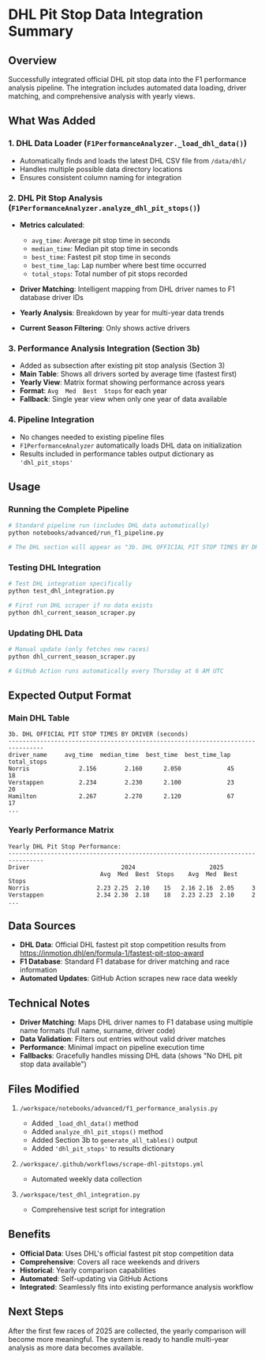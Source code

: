 # DHL Pit Stop Data Integration Summary

## Overview
Successfully integrated official DHL pit stop data into the F1 performance analysis pipeline. The integration includes automated data loading, driver matching, and comprehensive analysis with yearly views.

## What Was Added

### 1. DHL Data Loader (`F1PerformanceAnalyzer._load_dhl_data()`)
- Automatically finds and loads the latest DHL CSV file from `/data/dhl/`
- Handles multiple possible data directory locations
- Ensures consistent column naming for integration

### 2. DHL Pit Stop Analysis (`F1PerformanceAnalyzer.analyze_dhl_pit_stops()`)
- **Metrics calculated**: 
  - `avg_time`: Average pit stop time in seconds
  - `median_time`: Median pit stop time in seconds  
  - `best_time`: Fastest pit stop time in seconds
  - `best_time_lap`: Lap number where best time occurred
  - `total_stops`: Total number of pit stops recorded

- **Driver Matching**: Intelligent mapping from DHL driver names to F1 database driver IDs
- **Yearly Analysis**: Breakdown by year for multi-year data trends
- **Current Season Filtering**: Only shows active drivers

### 3. Performance Analysis Integration (Section 3b)
- Added as subsection after existing pit stop analysis (Section 3)
- **Main Table**: Shows all drivers sorted by average time (fastest first)
- **Yearly View**: Matrix format showing performance across years
- **Format**: `Avg  Med  Best  Stops` for each year
- **Fallback**: Single year view when only one year of data available

### 4. Pipeline Integration
- No changes needed to existing pipeline files
- `F1PerformanceAnalyzer` automatically loads DHL data on initialization
- Results included in performance tables output dictionary as `'dhl_pit_stops'`

## Usage

### Running the Complete Pipeline
```bash
# Standard pipeline run (includes DHL data automatically)
python notebooks/advanced/run_f1_pipeline.py

# The DHL section will appear as "3b. DHL OFFICIAL PIT STOP TIMES BY DRIVER"
```

### Testing DHL Integration
```bash
# Test DHL integration specifically
python test_dhl_integration.py

# First run DHL scraper if no data exists
python dhl_current_season_scraper.py
```

### Updating DHL Data
```bash
# Manual update (only fetches new races)
python dhl_current_season_scraper.py

# GitHub Action runs automatically every Thursday at 6 AM UTC
```

## Expected Output Format

### Main DHL Table
```
3b. DHL OFFICIAL PIT STOP TIMES BY DRIVER (seconds)
--------------------------------------------------------------------------------
driver_name     avg_time  median_time  best_time  best_time_lap  total_stops
Norris              2.156        2.160      2.050             45           18
Verstappen          2.234        2.230      2.100             23           20
Hamilton            2.267        2.270      2.120             67           17
...
```

### Yearly Performance Matrix
```
Yearly DHL Pit Stop Performance:
--------------------------------------------------------------------------------
Driver                          2024                     2025
                          Avg  Med  Best  Stops    Avg  Med  Best  Stops
Norris                   2.23 2.25  2.10    15   2.16 2.16  2.05     3
Verstappen               2.34 2.30  2.18    18   2.23 2.23  2.10     2
...
```

## Data Sources
- **DHL Data**: Official DHL fastest pit stop competition results from https://inmotion.dhl/en/formula-1/fastest-pit-stop-award
- **F1 Database**: Standard F1 database for driver matching and race information
- **Automated Updates**: GitHub Action scrapes new race data weekly

## Technical Notes
- **Driver Matching**: Maps DHL driver names to F1 database using multiple name formats (full name, surname, driver code)
- **Data Validation**: Filters out entries without valid driver matches
- **Performance**: Minimal impact on pipeline execution time
- **Fallbacks**: Gracefully handles missing DHL data (shows "No DHL pit stop data available")

## Files Modified
1. `/workspace/notebooks/advanced/f1_performance_analysis.py`
   - Added `_load_dhl_data()` method
   - Added `analyze_dhl_pit_stops()` method  
   - Added Section 3b to `generate_all_tables()` output
   - Added `'dhl_pit_stops'` to results dictionary

2. `/workspace/.github/workflows/scrape-dhl-pitstops.yml`
   - Automated weekly data collection

3. `/workspace/test_dhl_integration.py`
   - Comprehensive test script for integration

## Benefits
- **Official Data**: Uses DHL's official fastest pit stop competition data
- **Comprehensive**: Covers all race weekends and drivers  
- **Historical**: Yearly comparison capabilities
- **Automated**: Self-updating via GitHub Actions
- **Integrated**: Seamlessly fits into existing performance analysis workflow

## Next Steps
After the first few races of 2025 are collected, the yearly comparison will become more meaningful. The system is ready to handle multi-year analysis as more data becomes available.